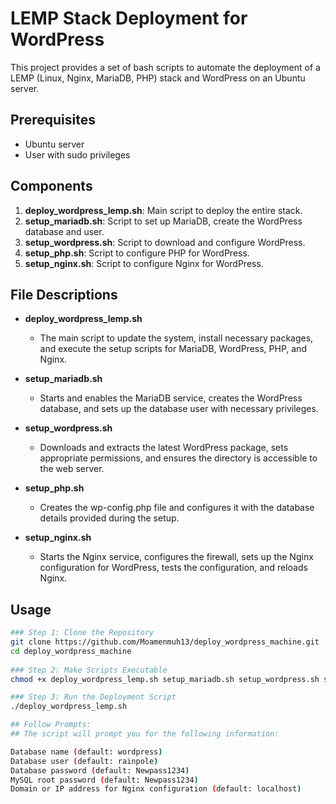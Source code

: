 # LEMP Stack Deployment for WordPress

This project provides a set of bash scripts to automate the deployment of a LEMP (Linux, Nginx, MariaDB, PHP) stack and WordPress on an Ubuntu server.

## Prerequisites

- Ubuntu server
- User with sudo privileges

## Components

1. **deploy_wordpress_lemp.sh**: Main script to deploy the entire stack.
2. **setup_mariadb.sh**: Script to set up MariaDB, create the WordPress database and user.
3. **setup_wordpress.sh**: Script to download and configure WordPress.
4. **setup_php.sh**: Script to configure PHP for WordPress.
5. **setup_nginx.sh**: Script to configure Nginx for WordPress.

## File Descriptions

- **deploy_wordpress_lemp.sh**
    - The main script to update the system, install necessary packages, and execute the setup scripts for MariaDB, WordPress, PHP, and Nginx.

- **setup_mariadb.sh**
    - Starts and enables the MariaDB service, creates the WordPress database, and sets up the database user with necessary privileges.

- **setup_wordpress.sh**
    - Downloads and extracts the latest WordPress package, sets appropriate permissions, and ensures the directory is accessible to the web server.

- **setup_php.sh**
    - Creates the wp-config.php file and configures it with the database details provided during the setup.

- **setup_nginx.sh**
    - Starts the Nginx service, configures the firewall, sets up the Nginx configuration for WordPress, tests the configuration, and reloads Nginx.

## Usage

```bash
### Step 1: Clone the Repository
git clone https://github.com/Moamenmuh13/deploy_wordpress_machine.git
cd deploy_wordpress_machine
 
### Step 2: Make Scripts Executable
chmod +x deploy_wordpress_lemp.sh setup_mariadb.sh setup_wordpress.sh setup_php.sh setup_nginx.sh

### Step 3: Run the Deployment Script
./deploy_wordpress_lemp.sh

## Follow Prompts:
## The script will prompt you for the following information:

Database name (default: wordpress)
Database user (default: rainpole)
Database password (default: Newpass1234)
MySQL root password (default: Newpass1234)
Domain or IP address for Nginx configuration (default: localhost)
